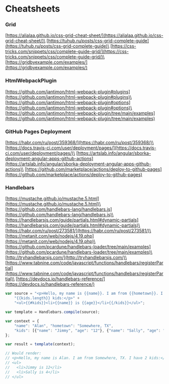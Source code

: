 # Cheatsheets

### Grid

[https://alialaa.github.io/css-grid-cheat-sheet/](https://alialaa.github.io/css-grid-cheat-sheet/)\
[https://tuhub.ru/posts/css-grid-complete-guide](https://tuhub.ru/posts/css-grid-complete-guide)\
[https://css-tricks.com/snippets/css/complete-guide-grid/](https://css-tricks.com/snippets/css/complete-guide-grid/)\
[https://gridbyexample.com/examples/](https://gridbyexample.com/examples/)

### HtmlWebpackPlugin

[https://github.com/jantimon/html-webpack-plugin#plugins](https://github.com/jantimon/html-webpack-plugin#plugins)\
[https://github.com/jantimon/html-webpack-plugin#options](https://github.com/jantimon/html-webpack-plugin#options)\
[https://github.com/jantimon/html-webpack-plugin/tree/main/examples](https://github.com/jantimon/html-webpack-plugin/tree/main/examples)

### GitHub Pages Deployment

[https://habr.com/ru/post/359368/](https://habr.com/ru/post/359368/)\
[https://docs.travis-ci.com/user/deployment/pages/](https://docs.travis-ci.com/user/deployment/pages/)\
[https://artslab.info/angular/sborka-deployment-angular-apps-github-actions](https://artslab.info/angular/sborka-deployment-angular-apps-github-actions)\
[https://github.com/marketplace/actions/deploy-to-github-pages](https://github.com/marketplace/actions/deploy-to-github-pages)

### Handlebars

[https://mustache.github.io/mustache.5.html](https://mustache.github.io/mustache.5.html)\
[https://github.com/handlebars-lang/handlebars.js](https://github.com/handlebars-lang/handlebars.js)\
[https://handlebarsjs.com/guide/partials.html#dynamic-partials](https://handlebarsjs.com/guide/partials.html#dynamic-partials)\
[https://habr.com/ru/post/273581/](https://habr.com/ru/post/273581/)\
[https://metanit.com/web/nodejs/4.19.php](https://metanit.com/web/nodejs/4.19.php)\
[https://github.com/pcardune/handlebars-loader/tree/main/examples](https://github.com/pcardune/handlebars-loader/tree/main/examples)\
[http://tryhandlebarsjs.com/](http://tryhandlebarsjs.com/)\
[https://www.tabnine.com/code/javascript/functions/handlebars/registerPartial](https://www.tabnine.com/code/javascript/functions/handlebars/registerPartial)\
[https://devdocs.io/handlebars-reference/](https://devdocs.io/handlebars-reference/)

```javascript
var source = "<p>Hello, my name is {{name}}. I am from {{hometown}}. I have " +
    "{{kids.length}} kids:</p>" +
    "<ul>{{#kids}}<li>{{name}} is {{age}}</li>{{/kids}}</ul>";

var template = Handlebars.compile(source);

var context = {
    "name": "Alan", "hometown": "Somewhere, TX",
    "kids": [{"name": "Jimmy", "age": "12"}, {"name": "Sally", "age": "4"}]
};

var result = template(context);

// Would render:
// <p>Hello, my name is Alan. I am from Somewhere, TX. I have 2 kids:</p>
// <ul>
//   <li>Jimmy is 12</li>
//   <li>Sally is 4</li>
// </ul>
```

